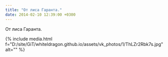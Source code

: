 ```yaml
---
title: "От лиса Гаранта."
date: 2014-02-10 12:39:00 +0300
---
```


От лиса Гаранта.

{% include media.html f="D:/site/GiT/whiteldragon.github.io/assets/vk_photos/1/ThLZr2Rbk7s.jpg" alt="" %}
